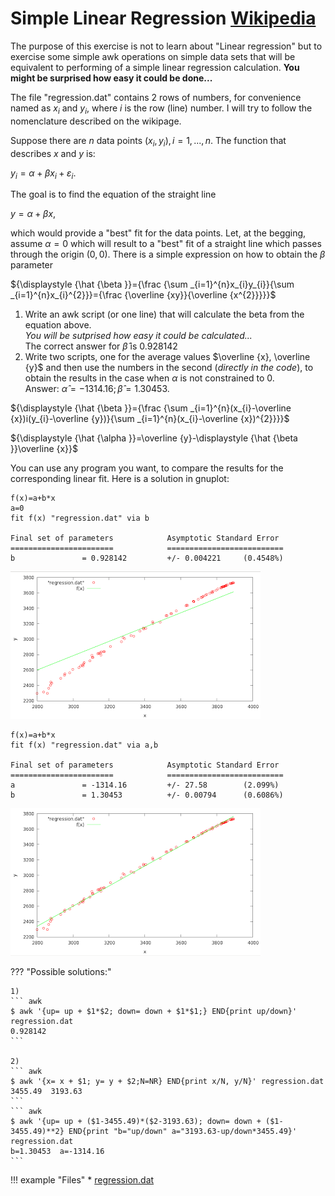 # Simple Linear Regression [Wikipedia](https://en.wikipedia.org/wiki/Simple_linear_regression)

The purpose of this exercise is not to learn about "Linear regression" but to exercise some simple awk operations on simple data sets that will be equivalent to performing of a simple linear regression calculation. **You might be surprised how easy it could be done...**

The file "regression.dat" contains 2 rows of numbers, for convenience named as $x_i$ and $y_i$, where $i$ is the row (line) number. I will try to follow the nomenclature described on the wikipage.

Suppose there are $n$ data points ${(x_i, y_i), i = 1, ..., n}$. The function that describes $x$ and $y$ is:

$y_i = \alpha + \beta x_i + \varepsilon_i$.

The goal is to find the equation of the straight line

$y=\alpha +\beta x$,

which would provide a "best" fit for the data points. Let, at the begging, assume $\alpha=0$  which will result to a "best" fit of a straight line which passes through the origin $(0,0)$. There is a simple expression on how to obtain the $\beta$ parameter

${\displaystyle {\hat {\beta }}={\frac {\sum _{i=1}^{n}x_{i}y_{i}}{\sum _{i=1}^{n}x_{i}^{2}}}={\frac {\overline {xy}}{\overline {x^{2}}}}}$

1. Write an awk script (or one line) that will calculate the beta from the equation above.  
   _You will be sutprised how easy it could be calculated..._  
   The correct answer for $\displaystyle {\hat {\beta}}$ is 0.928142
2. Write two scripts, one for the average values $\overline {x}, \overline {y}$ and then use the numbers in the second (_directly in the code_), to obtain the results in the case when $\alpha$ is not constrained to $0$.  
   Answer: $\displaystyle {\hat {\alpha}}=-1314.16; \displaystyle {\hat {\beta}}=1.30453$.

${\displaystyle {\hat {\beta }}={\frac {\sum _{i=1}^{n}(x_{i}-\overline {x})i(y_{i}-\overline {y})}{\sum _{i=1}^{n}(x_{i}-\overline {x})^{2}}}}$

${\displaystyle {\hat {\alpha }}=\overline {y}-\displaystyle {\hat {\beta }}\overline {x}}$

You can use any program you want, to compare the results for the corresponding linear fit. Here is a solution in gnuplot:
``` gnuplot
f(x)=a+b*x
a=0
fit f(x) "regression.dat" via b

Final set of parameters            Asymptotic Standard Error
=======================            ==========================
b               = 0.928142         +/- 0.004221     (0.4548%)
```
![First](../images/g01.png)

``` gnuplot
f(x)=a+b*x
fit f(x) "regression.dat" via a,b

Final set of parameters            Asymptotic Standard Error
=======================            ==========================
a               = -1314.16         +/- 27.58        (2.099%)
b               = 1.30453          +/- 0.00794      (0.6086%)
```

![Second](../images/g02.png)

??? "Possible solutions:"

    1)  
    ``` awk 
    $ awk '{up= up + $1*$2; down= down + $1*$1;} END{print up/down}' regression.dat
    0.928142
    ```
    
    2)  
    ``` awk
    $ awk '{x= x + $1; y= y + $2;N=NR} END{print x/N, y/N}' regression.dat
    3455.49  3193.63
    ```
    ``` awk
    $ awk '{up= up + ($1-3455.49)*($2-3193.63); down= down + ($1-3455.49)**2} END{print "b="up/down" a="3193.63-up/down*3455.49}' regression.dat
    b=1.30453  a=-1314.16
    ```

!!! example "Files"
    * [regression.dat](../data/regression.dat)
